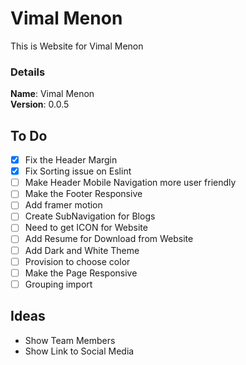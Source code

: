 # Vimal Menon

This is Website for Vimal Menon

### Details

<b>Name</b>: Vimal Menon
<br/>
<b>Version</b>: 0.0.5
<br/>

## To Do

- [x] Fix the Header Margin
- [x] Fix Sorting issue on Eslint
- [ ] Make Header Mobile Navigation more user friendly
- [ ] Make the Footer Responsive
- [ ] Add framer motion
- [ ] Create SubNavigation for Blogs
- [ ] Need to get ICON for Website
- [ ] Add Resume for Download from Website
- [ ] Add Dark and White Theme
- [ ] Provision to choose color
- [ ] Make the Page Responsive
- [ ] Grouping import

## Ideas

- Show Team Members
- Show Link to Social Media
